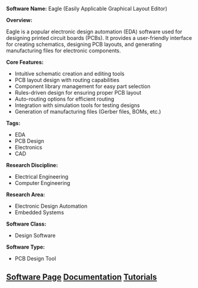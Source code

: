 **Software Name:** Eagle (Easily Applicable Graphical Layout Editor)

**Overview:**

Eagle is a popular electronic design automation (EDA) software used for designing printed circuit boards (PCBs). It provides a user-friendly interface for creating schematics, designing PCB layouts, and generating manufacturing files for electronic components.

**Core Features:**
- Intuitive schematic creation and editing tools
- PCB layout design with routing capabilities
- Component library management for easy part selection
- Rules-driven design for ensuring proper PCB layout
- Auto-routing options for efficient routing
- Integration with simulation tools for testing designs
- Generation of manufacturing files (Gerber files, BOMs, etc.)

**Tags:**
- EDA
- PCB Design
- Electronics
- CAD

**Research Discipline:**
- Electrical Engineering
- Computer Engineering

**Research Area:**
- Electronic Design Automation
- Embedded Systems

**Software Class:**
- Design Software

**Software Type:**
- PCB Design Tool

[Software Page](https://www.autodesk.com/products/eagle/overview)
[Documentation](https://www.autodesk.com/products/eagle/overview)
[Tutorials](https://www.autodesk.com/products/eagle/blog/category/tutorials/)
--------------------------------------
